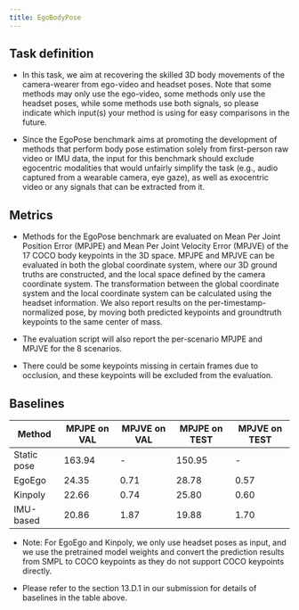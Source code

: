 ```yaml
---
title: EgoBodyPose
---
```


## Task definition

- In this task, we aim at recovering the skilled 3D body movements of the camera-wearer from ego-video and headset poses. Note that some methods may only use the ego-video, some methods only use the headset poses, while some methods use both signals, so please indicate which input(s) your method is using for easy comparisons in the future.

- Since the EgoPose benchmark aims at promoting the development of methods that perform body pose estimation solely from first-person raw video or IMU data, the input for this benchmark should exclude egocentric modalities that would unfairly simplify the task (e.g., audio captured from a wearable camera, eye gaze), as well as exocentric video or any signals that can be extracted from it.

## Metrics

- Methods for the EgoPose benchmark are evaluated on Mean Per Joint Position Error (MPJPE) and Mean Per Joint Velocity Error (MPJVE) of the 17 COCO body keypoints in the 3D space. MPJPE and MPJVE can be evaluated in both the global coordinate system, where our 3D ground truths are constructed, and the local space defined by the camera coordinate system. The transformation between the global coordinate system and the local coordinate system can be calculated using the headset information. We also report results on the per-timestamp-normalized pose, by moving both predicted keypoints and groundtruth keypoints to the same center of mass.

- The evaluation script will also report the per-scenario MPJPE and MPJVE for the 8 scenarios.

- There could be some keypoints missing in certain frames due to occlusion, and these keypoints will be excluded from the evaluation.

## Baselines

| Method | MPJPE on VAL | MPJVE on VAL | MPJPE on TEST | MPJVE on TEST |
|--------|--------------|--------------|---------------|---------------|
| Static pose | 163.94 |   -  | 150.95 |   -  |
| EgoEgo      |  24.35 | 0.71 |  28.78 | 0.57 |
| Kinpoly     |  22.66 | 0.74 |  25.80 | 0.60 |
| IMU-based   |  20.86 | 1.87 |  19.88 | 1.70 |

- Note: For EgoEgo and Kinpoly, we only use headset poses as input, and we use the pretrained model weights and convert the prediction results from SMPL to COCO keypoints as they do not support COCO keypoints directly.

- Please refer to the section 13.D.1 in our submission for details of baselines in the table above. 